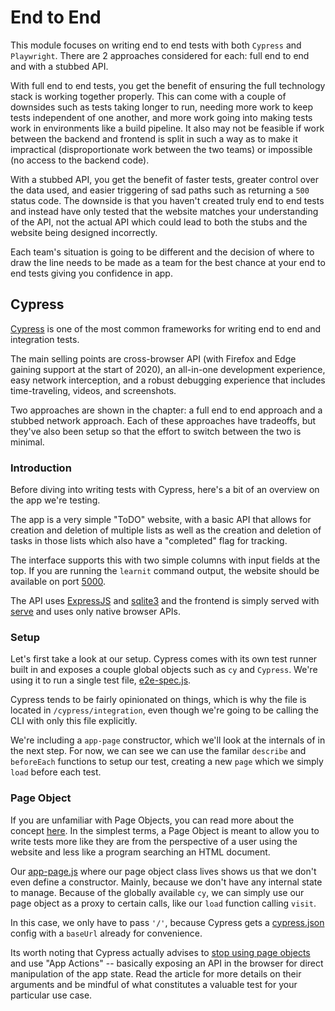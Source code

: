 # End to End

This module focuses on writing end to end tests with both `Cypress` and `Playwright`. There are 2 approaches considered
for each: full end to end and with a stubbed API.

With full end to end tests, you get the benefit of ensuring the full technology stack is working together properly. This
can come with a couple of downsides such as tests taking longer to run, needing more work to keep tests independent of
one another, and more work going into making tests work in environments like a build pipeline. It also may not be
feasible if work between the backend and frontend is split in such a way as to make it impractical (disproportionate
work between the two teams) or impossible (no access to the backend code).

With a stubbed API, you get the benefit of faster tests, greater control over the data used, and easier triggering of
sad paths such as returning a `500` status code. The downside is that you haven't created truly end to end tests and
instead have only tested that the website matches your understanding of the API, not the actual API which could lead
to both the stubs and the website being designed incorrectly.

Each team's situation is going to be different and the decision of where to draw the line needs to be made as a team
for the best chance at your end to end tests giving you confidence in app.

## Cypress

[Cypress](https://www.cypress.io/) is one of the most common frameworks for writing end to end and integration tests.

The main selling points are cross-browser API (with Firefox and Edge gaining support at the start of 2020), an all-in-one
development experience, easy network interception, and a robust debugging experience that includes time-traveling, videos,
and screenshots.

Two approaches are shown in the chapter: a full end to end approach and a stubbed network approach. Each of these approaches
have tradeoffs, but they've also been setup so that the effort to switch between the two is minimal.

### Introduction

Before diving into writing tests with Cypress, here's a bit of an overview on the app we're testing.

The app is a very simple "ToDO" website, with a basic API that allows for creation and deletion of multiple
lists as well as the creation and deletion of tasks in those lists which also have a "completed" flag for tracking.

The interface supports this with two simple columns with input fields at the top. If you are running the `learnit`
command output, the website should be available on port [5000](http://localhost:5000).

The API uses [ExpressJS](https://expressjs.com/) and [sqlite3](https://www.npmjs.com/package/sqlite3) and the frontend is simply
served with [serve](https://www.npmjs.com/package/serve) and uses only native browser APIs.

### Setup

Let's first take a look at our setup. Cypress comes with its own test runner built in and exposes a couple
global objects such as `cy` and `Cypress`. We're using it to run a single test file, [e2e-spec.js](/EndtoEnd/cypress/integration/e2e-spec.js#L1-13).

Cypress tends to be fairly opinionated on things, which is why the file is located in `/cypress/integration`, even
though we're going to be calling the CLI with only this file explicitly.

We're including a `app-page` constructor, which we'll look at the internals of in the next step. For now, we can see we
can use the familar `describe` and `beforeEach` functions to setup our test, creating a new `page` which we simply
`load` before each test.

### Page Object

If you are unfamiliar with Page Objects, you can read more about the concept [here](https://martinfowler.com/bliki/PageObject.html). In the simplest
terms, a Page Object is meant to allow you to write tests more like they are from the perspective of a user using the website and less like a
program searching an HTML document.

Our [app-page.js](/EndtoEnd/cypress/app-page.js#L6-15) where our page object class lives shows us that we don't even define a constructor. Mainly,
because we don't have any internal state to manage. Because of the globally available `cy`, we can simply use our page object as a proxy to
certain calls, like our `load` function calling `visit`.

In this case, we only have to pass `'/'`, because Cypress gets a [cypress.json](/EndtoEnd/cypress.json#L1-4) config with a `baseUrl` already for convenience.

Its worth noting that Cypress actually advises to [stop using page objects](https://www.cypress.io/blog/2019/01/03/stop-using-page-objects-and-start-using-app-actions/)
and use "App Actions" -- basically exposing an API in the browser for direct manipulation of the app state. Read the article for more details
on their arguments and be mindful of what constitutes a valuable test for your particular use case.

